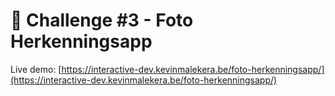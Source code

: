 # 🏹 Challenge #3 - Foto Herkenningsapp
Live demo: [https://interactive-dev.kevinmalekera.be/foto-herkenningsapp/](https://interactive-dev.kevinmalekera.be/foto-herkenningsapp/)
